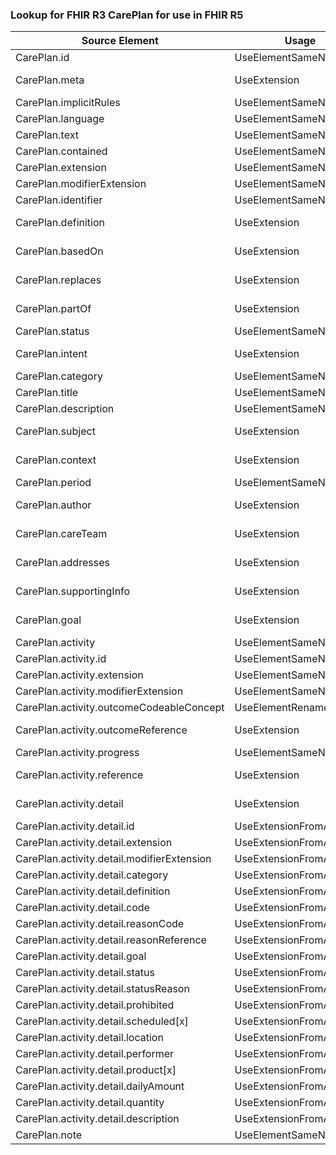 ### Lookup for FHIR R3 CarePlan for use in FHIR R5

| Source Element | Usage | Target |
| -------------- | ----- | ------ |
| CarePlan.id | UseElementSameName | CarePlan.id |
| CarePlan.meta | UseExtension | http://hl7.org/fhir/3.0/StructureDefinition/extension-CarePlan.meta |
| CarePlan.implicitRules | UseElementSameName | CarePlan.implicitRules |
| CarePlan.language | UseElementSameName | CarePlan.language |
| CarePlan.text | UseElementSameName | CarePlan.text |
| CarePlan.contained | UseElementSameName | CarePlan.contained |
| CarePlan.extension | UseElementSameName | CarePlan.extension |
| CarePlan.modifierExtension | UseElementSameName | CarePlan.modifierExtension |
| CarePlan.identifier | UseElementSameName | CarePlan.identifier |
| CarePlan.definition | UseExtension | http://hl7.org/fhir/3.0/StructureDefinition/extension-CarePlan.definition |
| CarePlan.basedOn | UseExtension | http://hl7.org/fhir/3.0/StructureDefinition/extension-CarePlan.basedOn |
| CarePlan.replaces | UseExtension | http://hl7.org/fhir/3.0/StructureDefinition/extension-CarePlan.replaces |
| CarePlan.partOf | UseExtension | http://hl7.org/fhir/3.0/StructureDefinition/extension-CarePlan.partOf |
| CarePlan.status | UseElementSameName | CarePlan.status |
| CarePlan.intent | UseExtension | http://hl7.org/fhir/3.0/StructureDefinition/extension-CarePlan.intent |
| CarePlan.category | UseElementSameName | CarePlan.category |
| CarePlan.title | UseElementSameName | CarePlan.title |
| CarePlan.description | UseElementSameName | CarePlan.description |
| CarePlan.subject | UseExtension | http://hl7.org/fhir/3.0/StructureDefinition/extension-CarePlan.subject |
| CarePlan.context | UseExtension | http://hl7.org/fhir/3.0/StructureDefinition/extension-CarePlan.context |
| CarePlan.period | UseElementSameName | CarePlan.period |
| CarePlan.author | UseExtension | http://hl7.org/fhir/3.0/StructureDefinition/extension-CarePlan.author |
| CarePlan.careTeam | UseExtension | http://hl7.org/fhir/3.0/StructureDefinition/extension-CarePlan.careTeam |
| CarePlan.addresses | UseExtension | http://hl7.org/fhir/3.0/StructureDefinition/extension-CarePlan.addresses |
| CarePlan.supportingInfo | UseExtension | http://hl7.org/fhir/3.0/StructureDefinition/extension-CarePlan.supportingInfo |
| CarePlan.goal | UseExtension | http://hl7.org/fhir/3.0/StructureDefinition/extension-CarePlan.goal |
| CarePlan.activity | UseElementSameName | CarePlan.activity |
| CarePlan.activity.id | UseElementSameName | CarePlan.activity.id |
| CarePlan.activity.extension | UseElementSameName | CarePlan.activity.extension |
| CarePlan.activity.modifierExtension | UseElementSameName | CarePlan.activity.modifierExtension |
| CarePlan.activity.outcomeCodeableConcept | UseElementRenamed | CarePlan.activity.performedActivity |
| CarePlan.activity.outcomeReference | UseExtension | http://hl7.org/fhir/3.0/StructureDefinition/extension-CarePlan.activity.outcomeReference |
| CarePlan.activity.progress | UseElementSameName | CarePlan.activity.progress |
| CarePlan.activity.reference | UseExtension | http://hl7.org/fhir/3.0/StructureDefinition/extension-CarePlan.activity.reference |
| CarePlan.activity.detail | UseExtension | http://hl7.org/fhir/3.0/StructureDefinition/extension-CarePlan.activity.detail |
| CarePlan.activity.detail.id | UseExtensionFromAncestor | - |
| CarePlan.activity.detail.extension | UseExtensionFromAncestor | - |
| CarePlan.activity.detail.modifierExtension | UseExtensionFromAncestor | - |
| CarePlan.activity.detail.category | UseExtensionFromAncestor | - |
| CarePlan.activity.detail.definition | UseExtensionFromAncestor | - |
| CarePlan.activity.detail.code | UseExtensionFromAncestor | - |
| CarePlan.activity.detail.reasonCode | UseExtensionFromAncestor | - |
| CarePlan.activity.detail.reasonReference | UseExtensionFromAncestor | - |
| CarePlan.activity.detail.goal | UseExtensionFromAncestor | - |
| CarePlan.activity.detail.status | UseExtensionFromAncestor | - |
| CarePlan.activity.detail.statusReason | UseExtensionFromAncestor | - |
| CarePlan.activity.detail.prohibited | UseExtensionFromAncestor | - |
| CarePlan.activity.detail.scheduled[x] | UseExtensionFromAncestor | - |
| CarePlan.activity.detail.location | UseExtensionFromAncestor | - |
| CarePlan.activity.detail.performer | UseExtensionFromAncestor | - |
| CarePlan.activity.detail.product[x] | UseExtensionFromAncestor | - |
| CarePlan.activity.detail.dailyAmount | UseExtensionFromAncestor | - |
| CarePlan.activity.detail.quantity | UseExtensionFromAncestor | - |
| CarePlan.activity.detail.description | UseExtensionFromAncestor | - |
| CarePlan.note | UseElementSameName | CarePlan.note |
